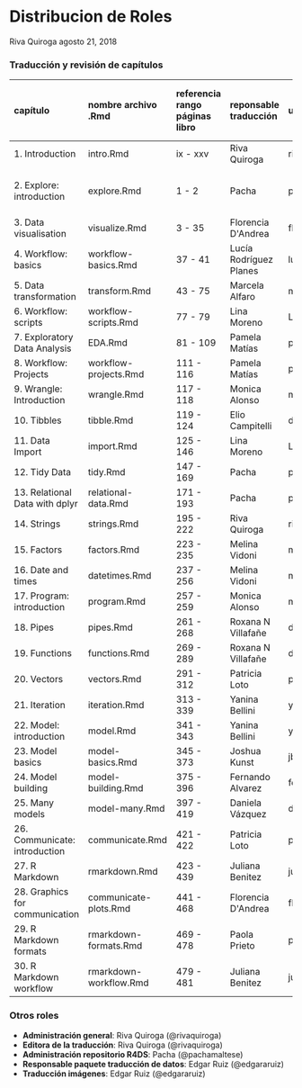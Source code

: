 Distribucion de Roles
================
Riva Quiroga
agosto 21, 2018

<!-- archivo generado por distribucion-roles.Rmd -->
### Traducción y revisión de capítulos

| capítulo                       | nombre archivo .Rmd    | referencia rango páginas libro | reponsable traducción  | usuario github   | fecha estimada para la primera versión | entregado                     |
|:-------------------------------|:-----------------------|:-------------------------------|:-----------------------|:-----------------|:---------------------------------------|:------------------------------|
| 1. Introduction                | intro.Rmd              | ix - xxv                       | Riva Quiroga           | rivaquiroga      | 31 de agosto                           |                               |
| 2. Explore: introduction       | explore.Rmd            | 1 - 2                          | Pacha                  | pachamaltese     |                                        | 8 de agosto (falta revisarlo) |
| 3. Data visualisation          | visualize.Rmd          | 3 - 35                         | Florencia D'Andrea     | flor14           | 31 de agosto                           |                               |
| 4. Workflow: basics            | workflow-basics.Rmd    | 37 - 41                        | Lucía Rodríguez Planes | luciairp         | 17 de septiembre                       |                               |
| 5. Data transformation         | transform.Rmd          | 43 - 75                        | Marcela Alfaro         | malfaro2         | 31 de agosto                           | En revisión                   |
| 6. Workflow: scripts           | workflow-scripts.Rmd   | 77 - 79                        | Lina Moreno            | LinaMorenoAzocar | 15 de agosto                           |                               |
| 7. Exploratory Data Analysis   | EDA.Rmd                | 81 - 109                       | Pamela Matías          | pamelinni        | 18 de septiembre                       |                               |
| 8. Workflow: Projects          | workflow-projects.Rmd  | 111 - 116                      | Pamela Matías          | pamelinni        | 31 de julio                            | En revisión                   |
| 9. Wrangle: Introduction       | wrangle.Rmd            | 117 - 118                      | Monica Alonso          | monialo2000      | 31 de agosto                           |                               |
| 10. Tibbles                    | tibble.Rmd             | 119 - 124                      | Elio Campitelli        | d\_olivaw        |                                        | En revisión                   |
| 11. Data Import                | import.Rmd             | 125 - 146                      | Lina Moreno            | LinaMorenoAzocar | 31 de agosto                           |                               |
| 12. Tidy Data                  | tidy.Rmd               | 147 - 169                      | Pacha                  | pachamaltese     | 20 de agosto                           |                               |
| 13. Relational Data with dplyr | relational-data.Rmd    | 171 - 193                      | Pacha                  | pachamaltese     | 20 de agosto                           |                               |
| 14. Strings                    | strings.Rmd            | 195 - 222                      | Riva Quiroga           | rivaquiroga      | 30 de septiembre                       |                               |
| 15. Factors                    | factors.Rmd            | 223 - 235                      | Melina Vidoni          | melvidoni        | 31 de agosto                           | 8 de agosto                   |
| 16. Date and times             | datetimes.Rmd          | 237 - 256                      | Melina Vidoni          | melvidoni        | 28 de septiembre                       | 8 de agosto                   |
| 17. Program: introduction      | program.Rmd            | 257 - 259                      | Monica Alonso          | monialo2000      | 28 de septiembre                       |                               |
| 18. Pipes                      | pipes.Rmd              | 261 - 268                      | Roxana N Villafañe     | data-datum       |                                        |                               |
| 19. Functions                  | functions.Rmd          | 269 - 289                      | Roxana N Villafañe     | data-datum       |                                        |                               |
| 20. Vectors                    | vectors.Rmd            | 291 - 312                      | Patricia Loto          | patriloto        | 17 de septiembre                       |                               |
| 21. Iteration                  | iteration.Rmd          | 313 - 339                      | Yanina Bellini         | yabellini        | 17 de septiembre                       |                               |
| 22. Model: introduction        | model.Rmd              | 341 - 343                      | Yanina Bellini         | yabellini        | 26 de Julio                            | 28 de julio                   |
| 23. Model basics               | model-basics.Rmd       | 345 - 373                      | Joshua Kunst           | jbkunst          |                                        |                               |
| 24. Model building             | model-building.Rmd     | 375 - 396                      | Fernando Alvarez       | fdoalvarez6      | 31 de agosto                           |                               |
| 25. Many models                | model-many.Rmd         | 397 - 419                      | Daniela Vázquez        | d4tagirl         | 31 de agosto                           | 12 de agosto                  |
| 26. Communicate: introduction  | communicate.Rmd        | 421 - 422                      | Patricia Loto          | patriloto        | 15 de agosto                           |                               |
| 27. R Markdown                 | rmarkdown.Rmd          | 423 - 439                      | Juliana Benitez        | julybenitez      | 31 de agosto                           |                               |
| 28. Graphics for communication | communicate-plots.Rmd  | 441 - 468                      | Florencia D'Andrea     | flor14           | 31 de agosto                           |                               |
| 29. R Markdown formats         | rmarkdown-formats.Rmd  | 469 - 478                      | Paola Prieto           | paoprieto        | 17 de septiembre                       |                               |
| 30. R Markdown workflow        | rmarkdown-workflow.Rmd | 479 - 481                      | Juliana Benitez        | julybenitez      | 28 de septiembre                       |                               |

### Otros roles

-   **Administración general**: Riva Quiroga (@rivaquiroga)
-   **Editora de la traducción**: Riva Quiroga (@rivaquiroga)
-   **Administración repositorio R4DS**: Pacha (@pachamaltese)
-   **Responsable paquete traducción de datos**: Edgar Ruiz (@edgararuiz)
-   **Traducción imágenes**: Edgar Ruiz (@edgararuiz)

